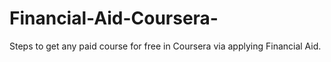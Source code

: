 # Financial-Aid-Coursera-
Steps to get any paid course for free in Coursera via applying Financial Aid.
